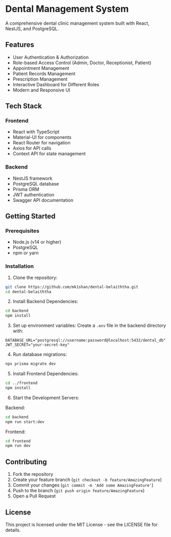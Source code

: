 # Dental Management System

A comprehensive dental clinic management system built with React, NestJS, and PostgreSQL.

## Features

- User Authentication & Authorization
- Role-based Access Control (Admin, Doctor, Receptionist, Patient)
- Appointment Management
- Patient Records Management
- Prescription Management
- Interactive Dashboard for Different Roles
- Modern and Responsive UI

## Tech Stack

### Frontend
- React with TypeScript
- Material-UI for components
- React Router for navigation
- Axios for API calls
- Context API for state management

### Backend
- NestJS framework
- PostgreSQL database
- Prisma ORM
- JWT authentication
- Swagger API documentation

## Getting Started

### Prerequisites
- Node.js (v14 or higher)
- PostgreSQL
- npm or yarn

### Installation

1. Clone the repository:
```bash
git clone https://github.com/mk1shan/dental-belaiththa.git
cd dental-belaiththa
```

2. Install Backend Dependencies:
```bash
cd backend
npm install
```

3. Set up environment variables:
Create a `.env` file in the backend directory with:
```
DATABASE_URL="postgresql://username:password@localhost:5432/dental_db"
JWT_SECRET="your-secret-key"
```

4. Run database migrations:
```bash
npx prisma migrate dev
```

5. Install Frontend Dependencies:
```bash
cd ../frontend
npm install
```

6. Start the Development Servers:

Backend:
```bash
cd backend
npm run start:dev
```

Frontend:
```bash
cd frontend
npm run dev
```

## Contributing

1. Fork the repository
2. Create your feature branch (`git checkout -b feature/AmazingFeature`)
3. Commit your changes (`git commit -m 'Add some AmazingFeature'`)
4. Push to the branch (`git push origin feature/AmazingFeature`)
5. Open a Pull Request

## License

This project is licensed under the MIT License - see the LICENSE file for details. 
